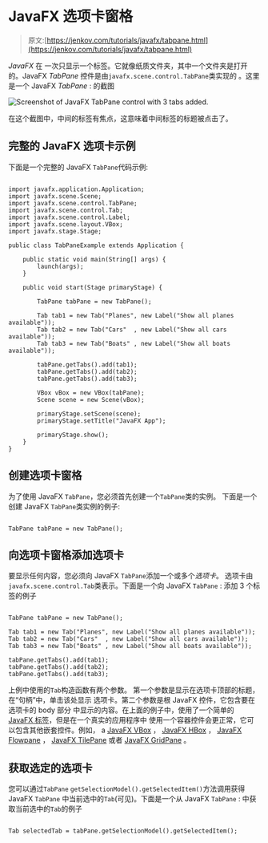 # JavaFX 选项卡窗格

> 原文:[https://jenkov.com/tutorials/javafx/tabpane.html](https://jenkov.com/tutorials/javafx/tabpane.html)

*JavaFX* 在 一次只显示一个标签。它就像纸质文件夹，其中一个文件夹是打开的。JavaFX *TabPane* 控件是由`javafx.scene.control.TabPane`类实现的 。这里是一个 JavaFX *TabPane* : 的截图

![Screenshot of JavaFX TabPane control with 3 tabs added.](../Images/2907f40bf97ae5681f70df8deecb68ba.png)

在这个截图中，中间的标签有焦点，这意味着中间标签的标题被点击了。

## 完整的 JavaFX 选项卡示例

下面是一个完整的 JavaFX `TabPane`代码示例:

```

import javafx.application.Application;
import javafx.scene.Scene;
import javafx.scene.control.TabPane;
import javafx.scene.control.Tab;
import javafx.scene.control.Label;
import javafx.scene.layout.VBox;
import javafx.stage.Stage;

public class TabPaneExample extends Application {

    public static void main(String[] args) {
        launch(args);
    }

    public void start(Stage primaryStage) {

        TabPane tabPane = new TabPane();

        Tab tab1 = new Tab("Planes", new Label("Show all planes available"));
        Tab tab2 = new Tab("Cars"  , new Label("Show all cars available"));
        Tab tab3 = new Tab("Boats" , new Label("Show all boats available"));

        tabPane.getTabs().add(tab1);
        tabPane.getTabs().add(tab2);
        tabPane.getTabs().add(tab3);

        VBox vBox = new VBox(tabPane);
        Scene scene = new Scene(vBox);

        primaryStage.setScene(scene);
        primaryStage.setTitle("JavaFX App");

        primaryStage.show();
    }
}

```

## 创建选项卡窗格

为了使用 JavaFX `TabPane`，您必须首先创建一个`TabPane`类的实例。 下面是一个创建 JavaFX `TabPane`类实例的例子:

```

TabPane tabPane = new TabPane();

```

## 向选项卡窗格添加选项卡

要显示任何内容，您必须向 JavaFX `TabPane`添加一个或多个*选项卡*。 选项卡由`javafx.scene.control.Tab`类表示。下面是一个向 JavaFX `TabPane` : 添加 3 个标签的例子

```

TabPane tabPane = new TabPane();

Tab tab1 = new Tab("Planes", new Label("Show all planes available"));
Tab tab2 = new Tab("Cars"  , new Label("Show all cars available"));
Tab tab3 = new Tab("Boats" , new Label("Show all boats available"));

tabPane.getTabs().add(tab1);
tabPane.getTabs().add(tab2);
tabPane.getTabs().add(tab3);

```

上例中使用的`Tab`构造函数有两个参数。 第一个参数是显示在选项卡顶部的标题，在“句柄”中，单击该处显示 选项卡。第二个参数是根 JavaFX 控件，它包含要在选项卡的 body 部分 中显示的内容。在上面的例子中，使用了一个简单的 [JavaFX 标签](label.html)，但是在一个真实的应用程序中 使用一个容器控件会更正常，它可以包含其他嵌套控件。例如， a [JavaFX VBox](vbox.html) ， [JavaFX HBox](hbox.html) ， [JavaFX Flowpane](flowpane.html) ， [JavaFX TilePane](tilepane.html) 或者 [JavaFX GridPane](gridpane.html) 。

## 获取选定的选项卡

您可以通过`TabPane` `getSelectionModel().getSelectedItem()`方法调用获得 JavaFX `TabPane` 中当前选中的`Tab`(可见)。下面是一个从 JavaFX `TabPane` : 中获取当前选中的`Tab`的例子

```

Tab selectedTab = tabPane.getSelectionModel().getSelectedItem();

```